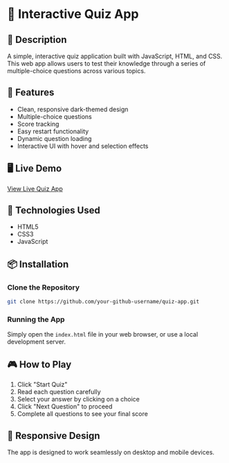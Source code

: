 # 🧠 Interactive Quiz App

## 📝 Description
A simple, interactive quiz application built with JavaScript, HTML, and CSS. This web app allows users to test their knowledge through a series of multiple-choice questions across various topics.

## 🌟 Features
- Clean, responsive dark-themed design
- Multiple-choice questions
- Score tracking
- Easy restart functionality
- Dynamic question loading
- Interactive UI with hover and selection effects

## 🖥️ Live Demo
[View Live Quiz App](https://pragyat-nikunj.github.io/Quiz-App/)

## 🚀 Technologies Used
- HTML5
- CSS3
- JavaScript

## 📦 Installation

### Clone the Repository
```bash
git clone https://github.com/your-github-username/quiz-app.git
```

### Running the App
Simply open the `index.html` file in your web browser, or use a local development server.

## 🎮 How to Play
1. Click "Start Quiz"
2. Read each question carefully
3. Select your answer by clicking on a choice
4. Click "Next Question" to proceed
5. Complete all questions to see your final score

## 📱 Responsive Design
The app is designed to work seamlessly on desktop and mobile devices.


